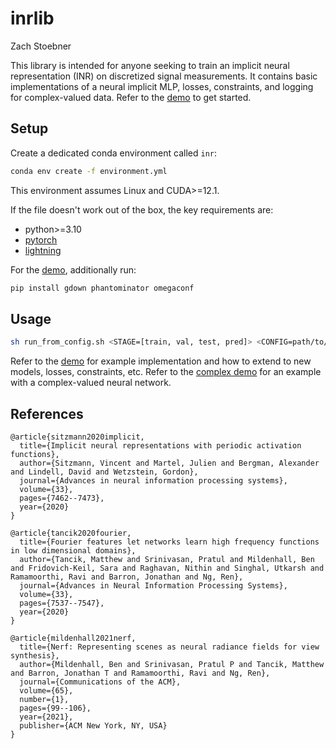# inrlib

Zach Stoebner

This library is intended for anyone seeking to train an implicit neural representation (INR) on discretized signal measurements. It contains basic implementations of a neural implicit MLP, losses, constraints, and logging for complex-valued data. Refer to the [demo](/demo.ipynb) to get started.  

## Setup

Create a dedicated conda environment called `inr`:

```bash
conda env create -f environment.yml
```

This environment assumes Linux and CUDA>=12.1. 

If the file doesn't work out of the box, the key requirements are: 
- python>=3.10 
- [pytorch](https://pytorch.org/get-started/locally/)
- [lightning](https://lightning.ai/docs/pytorch/stable/starter/installation.html)

For the [demo](/demo.ipynb), additionally run: 

```bash
pip install gdown phantominator omegaconf
```

## Usage

```bash
sh run_from_config.sh <STAGE=[train, val, test, pred]> <CONFIG=path/to/config> <GPUID=int>
```

Refer to the [demo](/inrlib/demo.ipynb) for example implementation and how to extend to new models, losses, constraints, etc. Refer to the [complex demo](/inrlib/complex_demo.ipynb) for an example with a complex-valued neural network.  

## References

```{bibliography}
@article{sitzmann2020implicit,
  title={Implicit neural representations with periodic activation functions},
  author={Sitzmann, Vincent and Martel, Julien and Bergman, Alexander and Lindell, David and Wetzstein, Gordon},
  journal={Advances in neural information processing systems},
  volume={33},
  pages={7462--7473},
  year={2020}
}

@article{tancik2020fourier,
  title={Fourier features let networks learn high frequency functions in low dimensional domains},
  author={Tancik, Matthew and Srinivasan, Pratul and Mildenhall, Ben and Fridovich-Keil, Sara and Raghavan, Nithin and Singhal, Utkarsh and Ramamoorthi, Ravi and Barron, Jonathan and Ng, Ren},
  journal={Advances in Neural Information Processing Systems},
  volume={33},
  pages={7537--7547},
  year={2020}
}

@article{mildenhall2021nerf,
  title={Nerf: Representing scenes as neural radiance fields for view synthesis},
  author={Mildenhall, Ben and Srinivasan, Pratul P and Tancik, Matthew and Barron, Jonathan T and Ramamoorthi, Ravi and Ng, Ren},
  journal={Communications of the ACM},
  volume={65},
  number={1},
  pages={99--106},
  year={2021},
  publisher={ACM New York, NY, USA}
}
```
